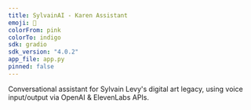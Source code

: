 ```yaml
---
title: SylvainAI - Karen Assistant
emoji: 🧠
colorFrom: pink
colorTo: indigo
sdk: gradio
sdk_version: "4.0.2"
app_file: app.py
pinned: false
---
```


Conversational assistant for Sylvain Levy's digital art legacy, using voice input/output via OpenAI & ElevenLabs APIs.

